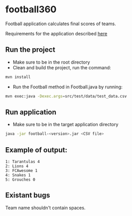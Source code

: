 # football360

Football application calculates final scores of teams.

Requirements for the application described [here](doc/task.md)

## Run the project

- Make sure to be in the root directory
- Clean and build the project, run the command:
```bash
mvn install
```
- Run the Football method in Football.java by running:
```bash
mvn exec:java -Dexec.args=src/test/data/test_data.csv
```

## Run application

- Make sure to be in the target application directory
```bash
java -jar football-<version>.jar <CSV file>
```

## Example of output:
```
1: Tarantulas 4
2: Lions 4
3: FCAwesome 1
4: Snakes 1
5: Grouches 0
```

## Existant bugs
Team name shouldn't contain spaces.
